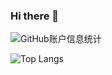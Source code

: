 
### Hi there 👋



<!-- <picture>
  <source media="(prefers-color-scheme: dark)" srcset="https://raw.githubusercontent.com/cooj/cooj/output/github-contribution-grid-snake-dark.svg" />
  <source media="(prefers-color-scheme: light)" srcset="https://raw.githubusercontent.com/cooj/cooj/output/github-contribution-grid-snake.svg" />
  <img alt="github-snake" src="https://raw.githubusercontent.com/cooj/cooj/output/github-contribution-grid-snake.svg" />
</picture>  -->


![GitHub账户信息统计](https://github-stats.ubrong.com/api?username=cooj&show_icons=true)

![Top Langs](https://github-readme-stats.vercel.app/api/top-langs/?username=cooj&layout=compact&count_private=true)



<!-- **本页访问次数/Visitor Count**
![Visitor Count](https://profile-counter.glitch.me/cooj/count.svg) -->

